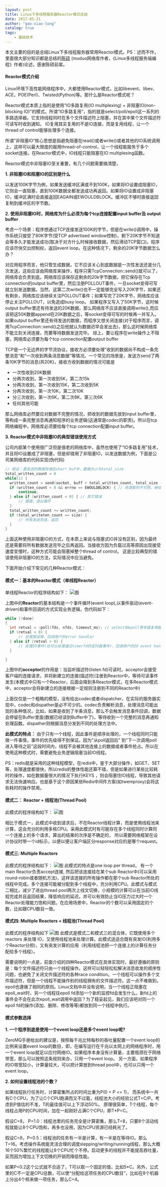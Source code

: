 ```yaml
---
layout: post
title: Linux下多线程服务器Reactor模式总结
date: 2017-05-21
author: "gao-xiao-long"
catalog: true
tags:
    - 基础技术
---
```


本文主要的目的是总结Linux下多线程服务器常用Reactor模式。PS：述而不作，里面很大部分知识都是总结的[陈硕](http://www.cppblog.com/Solstice) (muduo网络库作者，《Linux多线程服务端编程》作者)论述，感谢陈硕前辈。

#### Reactor模式介绍
Linux环境下高性能网络程序中，大都使用Reactor模式，比如libevent、libev、ACE，POE(Perl)、Twisted(Python)等。那什么是Reactor模式呢？

Reactor模式本质上指的是使用"IO多路复用(IO multiplexing) + 非阻塞IO(non-blocking IO)"的模式。所谓“IO多路复用”，指的就是select/poll/epoll这一系列的多路选择器。它支持线程同时在多个文件描述符上阻塞，并在其中某个文件描述符可读写时收到通知。
IO复用其实复用的不是IO连接，而是复用线程，让一个thread of control能够处理多个连接。

所谓”非阻塞IO“核心思想是指避免阻塞在read()或者write()或者其他的IO系统调用上，这样可以最大限度的服用thread-of-control，让一个线程能服务于多个socket连接。在Reactor模式中，IO线程只能阻塞在IO multiplexing函数。

Reactor模式中非阻塞IO至关重要，有几个问题需要搞清楚，

**1. 非阻塞IO和阻塞IO的区别是什么**

以发送100K字节为例，如果发送缓冲区满或不到100K，如果将IO设置成阻塞IO，它则会一直阻塞，直到100K数据全都发送成功再返回。如果将IO设置成非阻塞IO，缓冲区满时会直接返回EAGAIN或EWOULDBLOCK。缓冲区不够时直接返回复制到缓冲区的字节数。

**2. 使用非阻塞IO时，网络库为什么必须为每个tcp连接配置input buffer及 output buffer**

考虑一个场景：程序想通过TCP连接发送100K的字节，但是在write()调用中，操作系统只接受了80K字节(受TCP advertised window控制)，剩下20K字节不知道会等多久才能发送成功(取决于对方什么时候接收数据，然后滑动TCP窗口)。程序应该尽快交出控制权，返回event loop。在这种情况下，剩余的20K字节数据怎么办？

对应用程序而言，他只管生成数据，它不应该关心到底数据是一次性发送还是分几次发送，这些应该由网络库来操作，程序只需TcpConnection::send()就可以了，网络库会负责到底。网络库应该保存这剩余的20k字节数据，把它保存在Tcp connection的output buffer里，然后注册POLLOUT事件，一旦socket变得可写就立刻发送数据。当然，这第二次write()也不一定能够完全写入20K字节，如果还有剩余，网络库应该继续关注POLLOUT事件；如果写完了20K字节，网络库应该停止关注POLLOUT，以免造成busy loop。
如果程序又写入了50K字节，这时候output buffer里还有待发送的20K数据，那么网络库不应该直接调用write(),而应该把这50K数据append在20K数据之后，等socket变得可写的时候再一并写入。
如果output buffer里还有待发送的数据，而程序又想关闭连接(对于程序而言，调用TcpConnection::send()之后他就认为数据迟早会发出去)，那么这时候网络库不能立刻关闭连接，而要等待数据发送完毕。
综上，要让程序在write操作上不阻塞，网络库必须要为每个tcp connection配置output buffer

TCP是一个无边界的字节流协议，接收方必须要处理”收到的数据尚不构成一条完整消息”和”一次收到两条消息数据”等情况。一个常见的场景是，发送方send了两条10K字节的消息(共20K)，接收方收到数据的情况可能是
* 一次性收到20K数据
* 分两次收到，第一次收到5K，第二次15k
* 分两次收到，第一次收到15K，第二次收到5K
* 分两次收到，第一次10K，第二次10K
* 分三次收到，第一次6K，第二次8K，第三次6K
* 任何其他可能

那么网络库必然要应对数据不完整的情况，把收到的数据先放到input buffer里，等构成一条完整消息再通知程序的业务逻辑(这通常是codec的职责)。所以在tcp网络编程中，网络库必须要给每个tcp connection配置input buffer。

**3. Reactor模式中非阻塞IO的典型错误使用方式**

公司内部某个使用很广泛但是很老的网络库中，虽然也使用了“IO多路复用"技术，并且将IO设置成了非阻塞，但是却错用了非阻塞IO，以发送数据为例，下面是公司某网络库的代码实现(伪代码)

```c++
// 假设：要发送的数据存储在char* buf中，数据大小为total_size
total_written_count = 0
while(1) {
  written_count = send(socket, buff + total_written_count, total_size - total_written_count, MSG_DONTWAIT); // 将socket设置为非阻塞，有多少写多少
  if (written_count < 0 && errno == EWOULDBLOCK) { // 资源暂时不可用，继续
      continue;
  } else if (written_count < 0) { // 其它错误
      // 报错，退出循环
  }
  total_written_count += written_count;
  if (total_writeten_count == size) {
      // 所有发送完成，返回
  }
}
```
上面这种使用非阻塞IO的方式，在本质上来说与阻塞式IO并没有区别，因为最终还是需要将所有数据发送完毕之后再返回。当接收方因为负载过高等原因出现接受速度变慢时，这种方式可能会阻塞掉整个thread of control。
这是比较典型的错误使用非阻塞IO的方法，实际情况中应当避免。

下面开始介绍下常见的几种Reactor模式：

#### 模式一：基本的Reactor模式（单线程Reactor）

单线程Reactor的程序结构如下：
![图](/img/in-post/reactor.png)

上图中的**Reactor**的基本结构是一个事件循环(event loop),以事件驱动(event-driven)和事件回调的方式实现业务逻辑，伪代码如下：

```c++
while (!done)
{
  int retval = :poll(fds, nfds, timeout_ms); // select和epoll等多路复用器类似
  if (retval < 0) {
      // 处理错误哦，回调用户的error handler
  } else if (retval > 0) {
      // 处理IO事件(也可以处理通过timerfd的定时器事件)，回调用户的IO event handler
  }

}
```

上图中的**acceptor**的作用是：当监听描述符(listen fd)可读时。acceptor会接受客户端的连接请求，并将新建立的连接(描述符)注册到Reactor中，等待可读事件发生(本模式中只有一个Reactor，后面会降到多Reactor模式，在多Reactor模式中，acceptor会将新建立的连接根据一定规则注册到不同的Reactor中)

上面仅仅是一个粗略的模型，没有给出codec或者dispatcher，在实际的服务器实现中，codec和dispather是必不可少的。codec负责解析消息，处理消息可能出现的各种情况，比如，如果是收到了半条消息，那么不会触发消息事件回调，数据会停留在Buffer里面(数据已经读到Buffer中了)，等待收到一个完整的消息再通知处理函数。dispather则根据消息分发到不同的处理方法中。

**此模式的特点：**
由于只有一个线程，因此事件是顺序处理的，一个线程同时只能做一件事情，事件的优先级得不到保证。因为"从poll返回后" 到”下一次调用poll进入等待之前”这段时间内，线程不会被其他连接上的数据或者事件抢占。所以在使用这种模式时，需要避免业务逻辑阻塞当前IO线程。

PS：redis就是采用的这种线程模型，在redis中，鉴于大部分操作，如GET、SET等，处理速度都很快，所以redis的整体性能还算不错，但是如果进行某些比较耗时的操作，如在数据量很大的情况下执行KEYS ，则会阻塞住IO线程，导致其他请求无法快速响应。也是基于这个原因某些Redis中间件方案(如twemproxy)会将这些耗时的操作禁用。

#### 模式二： Reactor + 线程池(Thread Pool)

此模式的程序结构如下：
![图](/img/in-post/reactor_thread_pool.png)

相比于模式一，此模式中收到请求后，不在Reactor线程计算，而是使用线程池来计算，这会充分的利用多核CPU。采用此模式时有可能存在多个线程同时计算同一个连接上的多个请求，算出的结果的次序是不确定的，
所以需要网络框架在设计协议时带一个id标示，以便以便让客户端区分response对应的是哪个request。

#### 模式三: Multiple Reactors
此模式的程序结构如下：
![图](/img/in-post/multi_reactor.png)
此模式的特点是one loop per thread， 有一个main Reactor负责accept连接, 然后把该连接挂在某个sub Reactor中(可以采用round-robin或者随机方法)，这样该连接的所有操作都在那个sub Reactor所处的线程中完成。多个连接可能被分配到多个线程中，充分利用CPU。此模式与模式二相比，减少了进出thread pool两次上线文切换，小规模的计算可以在当前IO线程完成并且返回结果，降低响应的延迟。并可以有效防止当IO压力过大时一个Reactor处理能力饱和问题。在应用场景中，Reactor的个数可以采用固定的个数，比如跟CPU数目一致。

#### 模式四: Multiple Reactors + 线程池(Thread Pool)
此模式的程序结构如下
![图](/img/in-post/multi_reactor_thread_pool.png)
此模式是模式二和模式三的混合体，它既使用多个 reactors 来处理 IO，又使用线程池来处理计算。此模式适适合既有突发IO(利用多个Reactor分担)，又有突发计算的应用（利用线程池把一个连接上的计算任务分配给多个线程）。


需要说明的一点是，前面介绍的四种Reactor模式在具体实现时，最好遵循的原则是：每个文件描述符只由一个线程操作。这样可以轻轻松松解决消息收发的顺序性问题，也避免了关闭文件描述符的各种race condition。一个线程可以操作多个文件描述符，但是一个线程不能操作别的线程拥有的文件描述符。这一点不难做到。epoll也遵循了相同的原则。Linux文档中并没有说明，当一个线程正阻塞在epoll_wait时，另一个线程往epoll fd添加一个新的监控fd会发生什么。新fd上的事件会不会在此次epoll_wait调用中返回？为了稳妥起见，我们应该吧对同一个
epoll fd的操作(添加、删除、修改等等)都放到同一个线程中执行。

#### 模式参数选择

**1. 一个程序到底是使用一个event loop还是多个event loop呢?**

ZeroMQ手册给出的建议是，按照每千兆比特每秒的吞吐量配置一个event loop的比例来设置event loop的数目，即，在编写运行在千兆以太网上的网络程序时，用一个event loop就足以应付网络IO。如果程序本身没有计算量，主要瓶颈在于网络带宽，那么可以按照这条规则来办，只用一个event loop。 另一方面，如果程序的IO带宽较小，计算量较大，可以把计算放到thread pool中，也可以只用一个event loop。

**2. 如何设置线程池的个数？**

如果线程执行任务时，计算密集所占的时间比重为P(0 < P <= 1)， 而系统中一共有C个CPU，为了让C个CPU跑满而又不过载，线程池大小的经验公式T=C/P。考虑到P值估的不准，T的最佳值可以上下浮动50%。 原理很简单，T个线程，每个线程占用P的CPU时间，加在一起刚好占满C个CPU，即T*P=C。

假设C=8， P=1.0：线程池里的任务完全是计算密集，那么T=8，只要8个活动线程就能让8个CPU饱和，再多也没用，因为CPU资源已经耗光了。

假设C=8，P=0.5：线程池的任务有一半是计算，有一半是在等待IO。那么T=16。考虑操作系统能灵活合理的调度slepping/writing/running线程，那么大概16个50%繁忙的线程能让8个CPU忙个不停。启动更多的线程并不能提高吞吐量，反而因为增加上下文切换的开销而降低性能。

如果P<0.2这个公式就不合适了，T可以取一个固定的值，比如5*C。另外，公式里的C不一定是CPU总数，可以使“分配给这项任务的CPU数目”，比如在8个机器上分出4个核来做一项任务，那么C=4。
